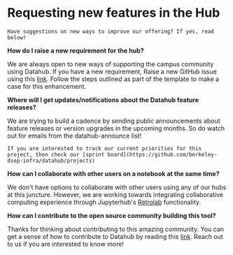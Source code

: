 # Requesting new features in the Hub

```{note}
Have suggestions on new ways to improve our offering? If yes, read below!

```

**How do I raise a new requirement for the hub?**

We are always open to new ways of supporting the campus community using Datahub. If you have a new requirement, Raise a new GitHub issue using this [link](https://github.com/berkeley-dsep-infra/datahub/issues/new?assignees=&labels=type%3A+enhancement&template=featurerequest.md). Follow the steps outlined as part of the template to make a case for this enhancement.

**Where will I get updates/notifications about the Datahub feature releases?**

We are trying to build a cadence by sending public announcements about feature releases or version upgrades in the upcoming months. So do watch out for emails from the datahub-announce list!

```{tip}
If you are interested to track our current priorities for this project, then check our [sprint board](https://github.com/berkeley-dsep-infra/datahub/projects)
```
 
**How can I collaborate with other users on a notebook at the same time?**

We don't have options to collaborate with other users using any of our hubs at this juncture. However, we are working towards integrating collaborative computing experience through Jupyterhub's [Retrolab](https://github.com/jupyterlab/retrolab) functionality.

**How can I contribute to the open source community building this tool?**

Thanks for thinking about contributing to this amazing community. You can get a sense of how to contribute to Datahub by reading this [link](https://docs.datahub.berkeley.edu/en/latest/admins/pre-reqs.html). Reach out to us if you are interested to know more!
